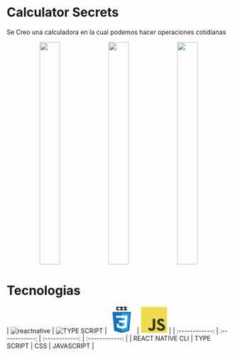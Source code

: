 # Calculator Secrets

Se Creo una calculadora en la cual podemos hacer operaciones cotidianas 

<p align="center">
<img  src="https://user-images.githubusercontent.com/76981775/132179292-d3189efa-ba7b-408d-89b6-aace93657f89.png" width="30%" height='500px'>
<img  src="https://user-images.githubusercontent.com/76981775/132179353-958a60de-d967-4583-86ad-53357662eca6.png" width="30%" height='500px'>
<img  src="https://user-images.githubusercontent.com/76981775/132179395-af4dabf9-f439-4abe-bc5b-064a3405d727.png" width="30%" height='500px'>
</p>


# Tecnologias

| <img src="https://reactnative.dev/img/header_logo.svg" alt="reactnative" width="60" alt="React Native"> | <img src="https://res.cloudinary.com/practicaldev/image/fetch/s--6McQQU7i--/c_imagga_scale,f_auto,fl_progressive,h_900,q_auto,w_1600/https://dev-to-uploads.s3.amazonaws.com/i/j4hwcf7lntmqyha7ras5.png" width="70" alt="TYPE SCRIPT"> | <img src="https://raw.githubusercontent.com/devicons/devicon/master/icons/css3/css3-original-wordmark.svg" width="60" alt="CSS"> |
<img src="https://raw.githubusercontent.com/devicons/devicon/master/icons/javascript/javascript-original.svg" width="60" alt="JS"> |
| :------------: | :------------: | :------------: | :------------: | 
| REACT NATIVE CLI | TYPE SCRIPT | CSS  |  JAVASCRIPT  | 




